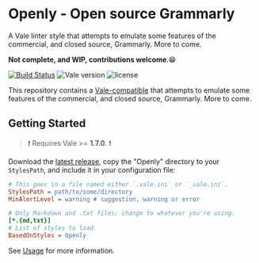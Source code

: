 # Openly - Open source Grammarly

A Vale linter style that attempts to emulate some features of the commercial, and closed source, Grammarly. More to come.

__Not complete, and WIP, contributions welcome__.😁

[![Build Status](https://travis-ci.org/testthedocs/Openly.svg?branch=master)](https://travis-ci.org/testthedocs/Openly) ![Vale version](https://img.shields.io/badge/vale-%3E%3D%20v1.7.0-blue.svg) ![license](https://img.shields.io/github/license/mashape/apistatus.svg)

This repository contains a [Vale-compatible](https://github.com/errata-ai/vale) that attempts to emulate some features of the commercial, and closed source, Grammarly. More to come.

## Getting Started

> :exclamation: Requires Vale >= **1.7.0**. :exclamation:

Download the [latest release](https://github.com/testthedocs/Openly/releases), copy the "Openly" directory to your `StylesPath`, and include it in your configuration file:

```ini
# This goes in a file named either `.vale.ini` or `_vale.ini`.
StylesPath = path/to/some/directory
MinAlertLevel = warning # suggestion, warning or error

# Only Markdown and .txt files; change to whatever you're using.
[*.{md,txt}]
# List of styles to load.
BasedOnStyles = Openly
```

See [Usage](https://github.com/errata-ai/vale/#usage) for more information.